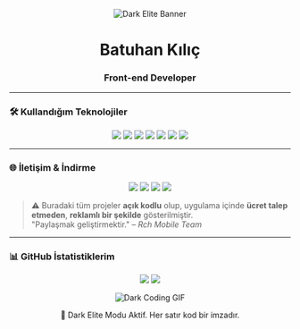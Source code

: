<p align="center">
  <img src="https://i.ibb.co/2k0Z9WJ/dark-elite-banner.gif" alt="Dark Elite Banner" />
</p>

<h1 align="center">Batuhan Kılıç</h1>
<h3 align="center">Front-end Developer</h3>

---

### 🛠️ Kullandığım Teknolojiler
<p align="center">
  <img src="https://img.shields.io/badge/JavaScript-F7DF1E?style=for-the-badge&logo=javascript&logoColor=black" /> 
  <img src="https://img.shields.io/badge/TypeScript-3178C6?style=for-the-badge&logo=typescript&logoColor=white" /> 
  <img src="https://img.shields.io/badge/PHP-777BB4?style=for-the-badge&logo=php&logoColor=white" /> 
  <img src="https://img.shields.io/badge/Node.js-339933?style=for-the-badge&logo=node.js&logoColor=white" /> 
  <img src="https://img.shields.io/badge/Lua-000080?style=for-the-badge&logo=lua&logoColor=white" /> 
  <img src="https://img.shields.io/badge/Python-3776AB?style=for-the-badge&logo=python&logoColor=white" /> 
  <img src="https://img.shields.io/badge/Kotlin-0095D5?style=for-the-badge&logo=kotlin&logoColor=white" />
</p>

---

### 🌐 İletişim & İndirme
<p align="center">
  <a href="https://instagram.com/baturch.sbs" target="_blank"><img src="https://img.shields.io/badge/Instagram-%23E1306C?style=for-the-badge&logo=instagram&logoColor=white"/></a>
  <a href="https://t.me/batuPkg" target="_blank"><img src="https://img.shields.io/badge/Telegram-%230068D9?style=for-the-badge&logo=telegram&logoColor=white"/></a>
  <a href="https://rchMobile.xyz" target="_blank"><img src="https://img.shields.io/badge/WebSite-%23FF6F00?style=for-the-badge&logo=google-chrome&logoColor=white"/></a>
  <a href="https://indirme.com" target="_blank"><img src="https://img.shields.io/badge/Rch%20Pro%20V3%20Download-%2300FFAA?style=for-the-badge&logo=android&logoColor=white"/></a>
</p>

> ⚠️ Buradaki tüm projeler **açık kodlu** olup, uygulama içinde **ücret talep etmeden**, **reklamlı bir şekilde** gösterilmiştir.  
> "Paylaşmak geliştirmektir." – *Rch Mobile Team*  

---

### 📊 GitHub İstatistiklerim
<p align="center">
  <img src="https://github-readme-stats.vercel.app/api?username=USERNAME&show_icons=true&theme=dark&count_private=true" />
  <img src="https://github-readme-stats.vercel.app/api/top-langs/?username=USERNAME&layout=compact&theme=dark" />
</p>

<p align="center">
  <img src="https://i.ibb.co/QdYtVdF/dark-coding.gif" alt="Dark Coding GIF" />
</p>

<p align="center">🖤 Dark Elite Modu Aktif. Her satır kod bir imzadır.</p>
